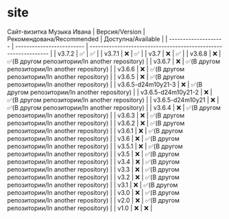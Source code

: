 # site
Сайт-визитка Музыка Ивана
| Версия/Version       | Рекомендована/Recommended | Доступна/Available                                              |
| -------------------- | ------------------------- | --------------------------------------------------------------- |
| v3.7.2               | :white_check_mark:        | :white_check_mark:                                              |
| v3.7.1               | :x:                       | :white_check_mark:                                              |
| v3.7                 | :x:                       | :white_check_mark:                                              |
| v3.6.8               | :x:                       | :white_check_mark:(В другом репозитории/In another repository)  |
| v3.6.7               | :x:                       | :white_check_mark:(В другом репозитории/In another repository)  |
| v3.6.6               | :x:                       | :white_check_mark:(В другом репозитории/In another repository)  |
| v3.6.5               | :x:                       | :white_check_mark:(В другом репозитории/In another repository)  |
| v3.6.5-d24m10y21-3   | :x:                       | :white_check_mark:(В другом репозитории/In another repository)  |
| v3.6.5-d24m10y21-2   | :x:                       | :white_check_mark:(В другом репозитории/In another repository)  |
| v3.6.5-d24m10y21     | :x:                       | :white_check_mark:(В другом репозитории/In another repository)  |
| v3.6.4               | :x:                       | :white_check_mark:(В другом репозитории/In another repository)  |
| v3.6.3               | :x:                       | :white_check_mark:(В другом репозитории/In another repository)  |
| v3.6.2               | :x:                       | :white_check_mark:(В другом репозитории/In another repository)  |
| v3.6.1               | :x:                       | :white_check_mark:(В другом репозитории/In another repository)  |
| v3.6                 | :x:                       | :white_check_mark:(В другом репозитории/In another repository)  |
| v3.5.1               | :x:                       | :white_check_mark:(В другом репозитории/In another repository)  |
| v3.5                 | :x:                       | :white_check_mark:(В другом репозитории/In another repository)  |
| v3.4                 | :x:                       | :white_check_mark:(В другом репозитории/In another repository)  |
| v3.3                 | :x:                       | :white_check_mark:(В другом репозитории/In another repository)  |
| v3.2                 | :x:                       | :white_check_mark:(В другом репозитории/In another repository)  |
| v3.1                 | :x:                       | :white_check_mark:(В другом репозитории/In another repository)  |
| v3.0                 | :x:                       | :white_check_mark:(В другом репозитории/In another repository)  |
| v2.0                 | :x:                       | :white_check_mark:(В другом репозитории/In another repository)  |
| v1.0                 | :x:                       | :x:                                                             |

